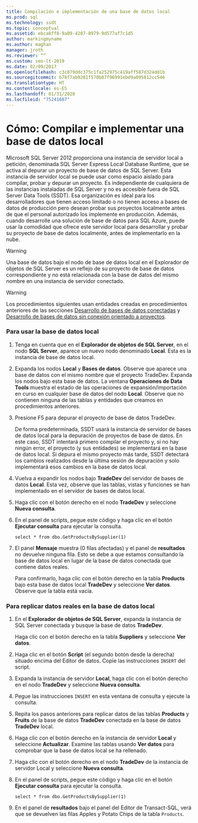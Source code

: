 ```yaml
---
title: Compilación e implementación de una base de datos local
ms.prod: sql
ms.technology: ssdt
ms.topic: conceptual
ms.assetid: ebca8ff8-9a09-4207-8979-9d577af7c1d5
author: markingmyname
ms.author: maghan
manager: jroth
ms.reviewer: “”
ms.custom: seo-lt-2019
ms.date: 02/09/2017
ms.openlocfilehash: c3c079ddc375c1fa252975c419aff587d324dd1b
ms.sourcegitcommit: b78f7ab9281f570b87f96991ebd9a095812cc546
ms.translationtype: HT
ms.contentlocale: es-ES
ms.lasthandoff: 01/31/2020
ms.locfileid: "75241607"
---
```

# <a name="how-to-build-and-deploy-to-a-local-database"></a>Cómo: Compilar e implementar una base de datos local

Microsoft SQL Server 2012 proporciona una instancia de servidor local a petición, denominada SQL Server Express Local Database Runtime, que se activa al depurar un proyecto de base de datos de SQL Server. Esta instancia de servidor local se puede usar como espacio aislado para compilar, probar y depurar un proyecto. Es independiente de cualquiera de las instancias instaladas de SQL Server y no es accesible fuera de SQL Server Data Tools (SSDT). Esa organización es ideal para los desarrolladores que tienen acceso limitado o no tienen acceso a bases de datos de producción pero desean probar sus proyectos localmente antes de que el personal autorizado los implemente en producción. Además, cuando desarrolle una solución de base de datos para SQL Azure, puede usar la comodidad que ofrece este servidor local para desarrollar y probar su proyecto de base de datos localmente, antes de implementarlo en la nube.  
  
> [!WARNING]  
> Una base de datos bajo el nodo de base de datos local en el Explorador de objetos de SQL Server es un reflejo de su proyecto de base de datos correspondiente y no está relacionada con la base de datos del mismo nombre en una instancia de servidor conectado.  
  
> [!WARNING]  
> Los procedimientos siguientes usan entidades creadas en procedimientos anteriores de las secciones [Desarrollo de bases de datos conectadas](../ssdt/connected-database-development.md) y [Desarrollo de bases de datos sin conexión orientado a proyectos](../ssdt/project-oriented-offline-database-development.md).  
  
### <a name="to-use-the-local-database"></a>Para usar la base de datos local  
  
1.  Tenga en cuenta que en el **Explorador de objetos de SQL Server**, en el nodo **SQL Server**, aparece un nuevo nodo denominado **Local**. Esta es la instancia de base de datos local.  
  
2.  Expanda los nodos **Local** y **Bases de datos**. Observe que aparece una base de datos con el mismo nombre que el proyecto TradeDev. Expanda los nodos bajo esta base de datos. La ventana **Operaciones de Data Tools** muestra el estado de las operaciones de expansión/importación en curso en cualquier base de datos del nodo **Local**. Observe que no contienen ninguna de las tablas y entidades que creamos en procedimientos anteriores.  
  
3.  Presione F5 para depurar el proyecto de base de datos TradeDev.  
  
    De forma predeterminada, SSDT usará la instancia de servidor de bases de datos local para la depuración de proyectos de base de datos. En este caso, SSDT intentará primero compilar el proyecto y, si no hay ningún error, el proyecto (y sus entidades) se implementará en la base de datos local. Si depura el mismo proyecto más tarde, SSDT detectará los cambios realizados desde la última sesión de depuración y solo implementará esos cambios en la base de datos local.  
  
4.  Vuelva a expandir los nodos bajo **TradeDev** del servidor de bases de datos **Local**. Esta vez, observe que las tablas, vistas y funciones se han implementado en el servidor de bases de datos local.  
  
5.  Haga clic con el botón derecho en el nodo **TradeDev** y seleccione **Nueva consulta**.  
  
6.  En el panel de scripts, pegue este código y haga clic en el botón **Ejecutar consulta** para ejecutar la consulta.  
  
    ```  
    select * from dbo.GetProductsBySupplier(1)  
    ```  
  
7.  El panel **Mensaje** muestra (0 filas afectadas) y el panel de **resultados** no devuelve ninguna fila. Esto se debe a que estamos consultando la base de datos local en lugar de la base de datos conectada que contiene datos reales.  
  
    Para confirmarlo, haga clic con el botón derecho en la tabla **Products** bajo esta base de datos local **TradeDev** y seleccione **Ver datos**. Observe que la tabla está vacía.  
  
### <a name="to-replicate-real-data-to-the-local-database"></a>Para replicar datos reales en la base de datos local  
  
1.  En el **Explorador de objetos de SQL Server**, expanda la instancia de SQL Server conectada y busque la base de datos **TradeDev**.  
  
    Haga clic con el botón derecho en la tabla **Suppliers** y seleccione **Ver datos**.  
  
2.  Haga clic en el botón **Script** (el segundo botón desde la derecha) situado encima del Editor de datos. Copie las instrucciones `INSERT` del script.  
  
3.  Expanda la instancia de servidor **Local**, haga clic con el botón derecho en el nodo **TradeDev** y seleccione **Nueva consulta**.  
  
4.  Pegue las instrucciones `INSERT` en esta ventana de consulta y ejecute la consulta.  
  
5.  Repita los pasos anteriores para replicar datos de las tablas **Products** y **Fruits** de la base de datos **TradeDev** conectada en la base de datos **TradeDev** local.  
  
6.  Haga clic con el botón derecho en la instancia de servidor **Local** y seleccione **Actualizar**. Examine las tablas usando **Ver datos** para comprobar que la base de datos local se ha rellenado.  
  
7.  Haga clic con el botón derecho en el nodo **TradeDev** de la instancia de servidor Local y seleccione **Nueva consulta**.  
  
8.  En el panel de scripts, pegue este código y haga clic en el botón **Ejecutar consulta** para ejecutar la consulta.  
  
    ```  
    select * from dbo.GetProductsBySupplier(1)  
    ```  
  
9. En el panel de **resultados** bajo el panel del Editor de Transact\-SQL, verá que se devuelven las filas Apples y Potato Chips de la tabla `Products`.  
  

